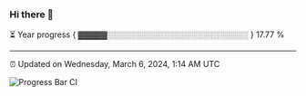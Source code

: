 ### Hi there 👋

⏳ Year progress { ▓▓▓▓▓░░░░░░░░░░░░░░░░░░░░░░░░░ } 17.77 %

---

⏰ Updated on Wednesday, March 6, 2024, 1:14 AM UTC

![Progress Bar CI](https://github.com/arthurbuhl/arthurbuhl/workflows/Progress%20Bar%20CI/badge.svg)
